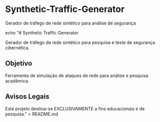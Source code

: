 # Synthetic-Traffic-Generator
Gerador de tráfego de rede sintético para análise de segurança

echo "# Synthetic Traffic Generator

Gerador de tráfego de rede sintético para pesquisa e teste de segurança cibernética.

## Objetivo
Ferramenta de simulação de ataques de rede para análise e pesquisa acadêmica.

## Avisos Legais
Este projeto destina-se EXCLUSIVAMENTE a fins educacionais e de pesquisa." > README.md
